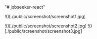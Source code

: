 "# jobseeker-react"

!()[./public/screenshot/screenshot1.jpg]

!()[./public/screenshot/screenshot2.jpg]
!()[./public/screenshot/screenshot3.jpg]
